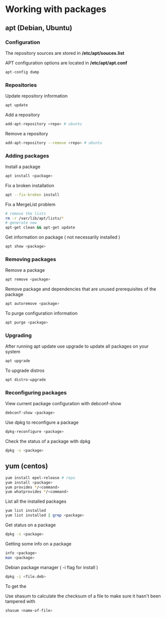 # Working with packages

## apt (Debian, Ubuntu)

### Configuration

The repository sources are stored in **/etc/apt/souces.list**

APT configuration options are located in **/etc/apt/apt.conf**

```sh
apt-config dump
```

### Repositories

Update repository information

```sh
apt update
```

Add a repository

```sh
add-apt-repository <repo> # ubuntu
```

Remove a repository

```sh
add-apt-repository --remove <repo> # ubuntu
```

### Adding packages

Install a package

```sh
apt install <package>
```

Fix a broken installation

```sh
apt --fix-broken install
```

Fix a MergeList problem

```sh
# remove the lists
rm -r /var/lib/apt/lists/*
# generate new
apt-get clean && apt-get update
```


Get information on package ( not necessarily installed )

```sh
apt show <package>
```

### Removing packages

Remove a package

```sh
apt remove <package>
```

Remove package and dependencies that are unused prerequisites of the package

```sh
apt autoremove <package>
```

To purge configuration information

```sh
apt purge <package>
```

### Upgrading

After running apt update use upgrade to update all packages on your system

```sh
apt upgrade
```

To upgrade distros

```sh
apt distro-upgrade
```

### Reconfiguring packages

View current package configuration with debconf-show

```sh
debconf-show <package>
```

Use dpkg to reconfigure a package

```sh
dpkg-reconfigure <package>
```

Check the status of a package with dpkg

```sh
dpkg -s <package>
```

## yum (centos)

```sh
yum install epel-release # repo
yum install <package>
yum provides */<command>
yum whatprovides */<command>
```

List all the installed packages

```sh
yum list installed
yum list installed | grep <package>
```

Get status on a package

```sh
dpkg -s <package>
```

Getting some info on a package

```sh
info <package>
man <package>
```

Debian package manager ( -i flag for install )

```sh
dpkg -i <file.deb>
```

To get the

Use shasum to calculate the checksum of a file to make sure it hasn't been tampered with

```sh
shasum <name-of-file>
```